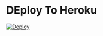 # DEploy To Heroku
[![Deploy](https://www.herokucdn.com/deploy/button.svg)](https://heroku.com/deploy?template=https://github.com/ernp05/ernp05bot5)